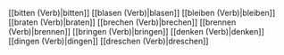 [[bitten (Verb)|bitten]]
[[blasen (Verb)|blasen]]
[[bleiben (Verb)|bleiben]]
[[braten (Verb)|braten]]
[[brechen (Verb)|brechen]]
[[brennen (Verb)|brennen]]
[[bringen (Verb)|bringen]]
[[denken (Verb)|denken]]
[[dingen (Verb)|dingen]]
[[dreschen (Verb)|dreschen]]
